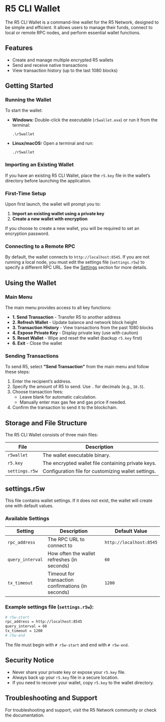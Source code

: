 # R5 CLI Wallet

The R5 CLI Wallet is a command-line wallet for the R5 Network, designed to be simple and efficient. It allows users to manage their funds, connect to local or remote RPC nodes, and perform essential wallet functions.

## Features

- Create and manage multiple encrypted R5 wallets
- Send and receive native transactions
- View transaction history (up to the last 1080 blocks)

## Getting Started

### Running the Wallet

To start the wallet:

- **Windows:** Double-click the executable (`r5wallet.exe`) or run it from the terminal:
  ```
  .\r5wallet
  ```
- **Linux/macOS:** Open a terminal and run:
  ```
  ./r5wallet
  ```

### Importing an Existing Wallet

If you have an existing R5 CLI Wallet, place the `r5.key` file in the wallet’s directory before launching the application.

### First-Time Setup

Upon first launch, the wallet will prompt you to:

1. **Import an existing wallet using a private key**
2. **Create a new wallet with encryption**

If you choose to create a new wallet, you will be required to set an encryption password.

### Connecting to a Remote RPC

By default, the wallet connects to `http://localhost:8545`. If you are not running a local node, you must edit the settings file (`settings.r5w`) to specify a different RPC URL. See the [Settings](#settingsr5w) section for more details.

## Using the Wallet

### Main Menu

The main menu provides access to all key functions:

- **1. Send Transaction** - Transfer R5 to another address
- **2. Refresh Wallet** - Update balance and network block height
- **3. Transaction History** - View transactions from the past 1080 blocks
- **4. Expose Private Key** - Display private key (use with caution)
- **5. Reset Wallet** - Wipe and reset the wallet (backup `r5.key` first)
- **6. Exit** - Close the wallet

### Sending Transactions

To send R5, select **"Send Transaction"** from the main menu and follow these steps:

1. Enter the recipient’s address.
2. Specify the amount of R5 to send. Use `.` for decimals (e.g., `10.5`).
3. Choose transaction fees:
   - Leave blank for automatic calculation.
   - Manually enter max gas fee and gas price if needed.
4. Confirm the transaction to send it to the blockchain.

## Storage and File Structure

The R5 CLI Wallet consists of three main files:

| File         | Description |
|-------------|-------------|
| `r5wallet`  | The wallet executable binary. |
| `r5.key`  | The encrypted wallet file containing private keys. |
| `settings.r5w`  | Configuration file for customizing wallet settings. |

## settings.r5w

This file contains wallet settings. If it does not exist, the wallet will create one with default values.

### Available Settings

| Setting | Description | Default Value |
|---------|-------------|---------------|
| `rpc_address` | The RPC URL to connect to | `http://localhost:8545` |
| `query_interval` | How often the wallet refreshes (in seconds) | `60` |
| `tx_timeout` | Timeout for transaction confirmations (in seconds) | `1200` |

### Example settings file (`settings.r5w`):

```bash
# r5w-start
rpc_address = http://localhost:8545
query_interval = 60
tx_timeout = 1200
# r5w-end
```

The file must begin with `# r5w-start` and end with `# r5w-end`.

## Security Notice

- Never share your private key or expose your `r5.key` file.
- Always back up your `r5.key` file in a secure location.
- If you need to recover your wallet, copy `r5.key` to the wallet directory.

## Troubleshooting and Support

For troubleshooting and support, visit the R5 Network community or check the documentation.
